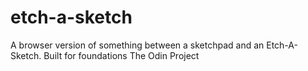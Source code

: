 # etch-a-sketch
A browser version of something between a sketchpad and an Etch-A-Sketch. Built for foundations The Odin Project
